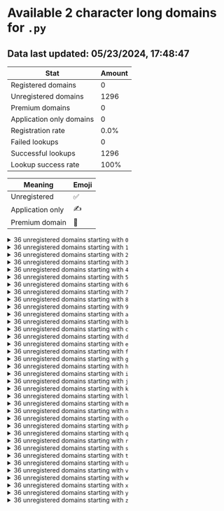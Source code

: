 # Available 2 character long domains for `.py`

## Data last updated: 05/23/2024, 17:48:47

|Stat|Amount|
|--|--|
|Registered domains|0|
|Unregistered domains|1296|
|Premium domains|0|
|Application only domains|0|
|Registration rate|0.0%|
|Failed lookups|0|
|Successful lookups|1296|
|Lookup success rate|100%|


|Meaning|Emoji|
|--|--|
|Unregistered|:white_check_mark:|
|Application only|:writing_hand:|
|Premium domain|:gem:|

<details>
<summary>36 unregistered domains starting with <bold><code>0</code></bold></summary>

|Type|Domain|
|--|--|
|:white_check_mark:|`00.py`|
|:white_check_mark:|`01.py`|
|:white_check_mark:|`02.py`|
|:white_check_mark:|`03.py`|
|:white_check_mark:|`04.py`|
|:white_check_mark:|`05.py`|
|:white_check_mark:|`06.py`|
|:white_check_mark:|`07.py`|
|:white_check_mark:|`08.py`|
|:white_check_mark:|`09.py`|
|:white_check_mark:|`0a.py`|
|:white_check_mark:|`0b.py`|
|:white_check_mark:|`0c.py`|
|:white_check_mark:|`0d.py`|
|:white_check_mark:|`0e.py`|
|:white_check_mark:|`0f.py`|
|:white_check_mark:|`0g.py`|
|:white_check_mark:|`0h.py`|
|:white_check_mark:|`0i.py`|
|:white_check_mark:|`0j.py`|
|:white_check_mark:|`0k.py`|
|:white_check_mark:|`0l.py`|
|:white_check_mark:|`0m.py`|
|:white_check_mark:|`0n.py`|
|:white_check_mark:|`0o.py`|
|:white_check_mark:|`0p.py`|
|:white_check_mark:|`0q.py`|
|:white_check_mark:|`0r.py`|
|:white_check_mark:|`0s.py`|
|:white_check_mark:|`0t.py`|
|:white_check_mark:|`0u.py`|
|:white_check_mark:|`0v.py`|
|:white_check_mark:|`0w.py`|
|:white_check_mark:|`0x.py`|
|:white_check_mark:|`0y.py`|
|:white_check_mark:|`0z.py`|
</details>
<details>
<summary>36 unregistered domains starting with <bold><code>1</code></bold></summary>

|Type|Domain|
|--|--|
|:white_check_mark:|`10.py`|
|:white_check_mark:|`11.py`|
|:white_check_mark:|`12.py`|
|:white_check_mark:|`13.py`|
|:white_check_mark:|`14.py`|
|:white_check_mark:|`15.py`|
|:white_check_mark:|`16.py`|
|:white_check_mark:|`17.py`|
|:white_check_mark:|`18.py`|
|:white_check_mark:|`19.py`|
|:white_check_mark:|`1a.py`|
|:white_check_mark:|`1b.py`|
|:white_check_mark:|`1c.py`|
|:white_check_mark:|`1d.py`|
|:white_check_mark:|`1e.py`|
|:white_check_mark:|`1f.py`|
|:white_check_mark:|`1g.py`|
|:white_check_mark:|`1h.py`|
|:white_check_mark:|`1i.py`|
|:white_check_mark:|`1j.py`|
|:white_check_mark:|`1k.py`|
|:white_check_mark:|`1l.py`|
|:white_check_mark:|`1m.py`|
|:white_check_mark:|`1n.py`|
|:white_check_mark:|`1o.py`|
|:white_check_mark:|`1p.py`|
|:white_check_mark:|`1q.py`|
|:white_check_mark:|`1r.py`|
|:white_check_mark:|`1s.py`|
|:white_check_mark:|`1t.py`|
|:white_check_mark:|`1u.py`|
|:white_check_mark:|`1v.py`|
|:white_check_mark:|`1w.py`|
|:white_check_mark:|`1x.py`|
|:white_check_mark:|`1y.py`|
|:white_check_mark:|`1z.py`|
</details>
<details>
<summary>36 unregistered domains starting with <bold><code>2</code></bold></summary>

|Type|Domain|
|--|--|
|:white_check_mark:|`20.py`|
|:white_check_mark:|`21.py`|
|:white_check_mark:|`22.py`|
|:white_check_mark:|`23.py`|
|:white_check_mark:|`24.py`|
|:white_check_mark:|`25.py`|
|:white_check_mark:|`26.py`|
|:white_check_mark:|`27.py`|
|:white_check_mark:|`28.py`|
|:white_check_mark:|`29.py`|
|:white_check_mark:|`2a.py`|
|:white_check_mark:|`2b.py`|
|:white_check_mark:|`2c.py`|
|:white_check_mark:|`2d.py`|
|:white_check_mark:|`2e.py`|
|:white_check_mark:|`2f.py`|
|:white_check_mark:|`2g.py`|
|:white_check_mark:|`2h.py`|
|:white_check_mark:|`2i.py`|
|:white_check_mark:|`2j.py`|
|:white_check_mark:|`2k.py`|
|:white_check_mark:|`2l.py`|
|:white_check_mark:|`2m.py`|
|:white_check_mark:|`2n.py`|
|:white_check_mark:|`2o.py`|
|:white_check_mark:|`2p.py`|
|:white_check_mark:|`2q.py`|
|:white_check_mark:|`2r.py`|
|:white_check_mark:|`2s.py`|
|:white_check_mark:|`2t.py`|
|:white_check_mark:|`2u.py`|
|:white_check_mark:|`2v.py`|
|:white_check_mark:|`2w.py`|
|:white_check_mark:|`2x.py`|
|:white_check_mark:|`2y.py`|
|:white_check_mark:|`2z.py`|
</details>
<details>
<summary>36 unregistered domains starting with <bold><code>3</code></bold></summary>

|Type|Domain|
|--|--|
|:white_check_mark:|`30.py`|
|:white_check_mark:|`31.py`|
|:white_check_mark:|`32.py`|
|:white_check_mark:|`33.py`|
|:white_check_mark:|`34.py`|
|:white_check_mark:|`35.py`|
|:white_check_mark:|`36.py`|
|:white_check_mark:|`37.py`|
|:white_check_mark:|`38.py`|
|:white_check_mark:|`39.py`|
|:white_check_mark:|`3a.py`|
|:white_check_mark:|`3b.py`|
|:white_check_mark:|`3c.py`|
|:white_check_mark:|`3d.py`|
|:white_check_mark:|`3e.py`|
|:white_check_mark:|`3f.py`|
|:white_check_mark:|`3g.py`|
|:white_check_mark:|`3h.py`|
|:white_check_mark:|`3i.py`|
|:white_check_mark:|`3j.py`|
|:white_check_mark:|`3k.py`|
|:white_check_mark:|`3l.py`|
|:white_check_mark:|`3m.py`|
|:white_check_mark:|`3n.py`|
|:white_check_mark:|`3o.py`|
|:white_check_mark:|`3p.py`|
|:white_check_mark:|`3q.py`|
|:white_check_mark:|`3r.py`|
|:white_check_mark:|`3s.py`|
|:white_check_mark:|`3t.py`|
|:white_check_mark:|`3u.py`|
|:white_check_mark:|`3v.py`|
|:white_check_mark:|`3w.py`|
|:white_check_mark:|`3x.py`|
|:white_check_mark:|`3y.py`|
|:white_check_mark:|`3z.py`|
</details>
<details>
<summary>36 unregistered domains starting with <bold><code>4</code></bold></summary>

|Type|Domain|
|--|--|
|:white_check_mark:|`40.py`|
|:white_check_mark:|`41.py`|
|:white_check_mark:|`42.py`|
|:white_check_mark:|`43.py`|
|:white_check_mark:|`44.py`|
|:white_check_mark:|`45.py`|
|:white_check_mark:|`46.py`|
|:white_check_mark:|`47.py`|
|:white_check_mark:|`48.py`|
|:white_check_mark:|`49.py`|
|:white_check_mark:|`4a.py`|
|:white_check_mark:|`4b.py`|
|:white_check_mark:|`4c.py`|
|:white_check_mark:|`4d.py`|
|:white_check_mark:|`4e.py`|
|:white_check_mark:|`4f.py`|
|:white_check_mark:|`4g.py`|
|:white_check_mark:|`4h.py`|
|:white_check_mark:|`4i.py`|
|:white_check_mark:|`4j.py`|
|:white_check_mark:|`4k.py`|
|:white_check_mark:|`4l.py`|
|:white_check_mark:|`4m.py`|
|:white_check_mark:|`4n.py`|
|:white_check_mark:|`4o.py`|
|:white_check_mark:|`4p.py`|
|:white_check_mark:|`4q.py`|
|:white_check_mark:|`4r.py`|
|:white_check_mark:|`4s.py`|
|:white_check_mark:|`4t.py`|
|:white_check_mark:|`4u.py`|
|:white_check_mark:|`4v.py`|
|:white_check_mark:|`4w.py`|
|:white_check_mark:|`4x.py`|
|:white_check_mark:|`4y.py`|
|:white_check_mark:|`4z.py`|
</details>
<details>
<summary>36 unregistered domains starting with <bold><code>5</code></bold></summary>

|Type|Domain|
|--|--|
|:white_check_mark:|`50.py`|
|:white_check_mark:|`51.py`|
|:white_check_mark:|`52.py`|
|:white_check_mark:|`53.py`|
|:white_check_mark:|`54.py`|
|:white_check_mark:|`55.py`|
|:white_check_mark:|`56.py`|
|:white_check_mark:|`57.py`|
|:white_check_mark:|`58.py`|
|:white_check_mark:|`59.py`|
|:white_check_mark:|`5a.py`|
|:white_check_mark:|`5b.py`|
|:white_check_mark:|`5c.py`|
|:white_check_mark:|`5d.py`|
|:white_check_mark:|`5e.py`|
|:white_check_mark:|`5f.py`|
|:white_check_mark:|`5g.py`|
|:white_check_mark:|`5h.py`|
|:white_check_mark:|`5i.py`|
|:white_check_mark:|`5j.py`|
|:white_check_mark:|`5k.py`|
|:white_check_mark:|`5l.py`|
|:white_check_mark:|`5m.py`|
|:white_check_mark:|`5n.py`|
|:white_check_mark:|`5o.py`|
|:white_check_mark:|`5p.py`|
|:white_check_mark:|`5q.py`|
|:white_check_mark:|`5r.py`|
|:white_check_mark:|`5s.py`|
|:white_check_mark:|`5t.py`|
|:white_check_mark:|`5u.py`|
|:white_check_mark:|`5v.py`|
|:white_check_mark:|`5w.py`|
|:white_check_mark:|`5x.py`|
|:white_check_mark:|`5y.py`|
|:white_check_mark:|`5z.py`|
</details>
<details>
<summary>36 unregistered domains starting with <bold><code>6</code></bold></summary>

|Type|Domain|
|--|--|
|:white_check_mark:|`60.py`|
|:white_check_mark:|`61.py`|
|:white_check_mark:|`62.py`|
|:white_check_mark:|`63.py`|
|:white_check_mark:|`64.py`|
|:white_check_mark:|`65.py`|
|:white_check_mark:|`66.py`|
|:white_check_mark:|`67.py`|
|:white_check_mark:|`68.py`|
|:white_check_mark:|`69.py`|
|:white_check_mark:|`6a.py`|
|:white_check_mark:|`6b.py`|
|:white_check_mark:|`6c.py`|
|:white_check_mark:|`6d.py`|
|:white_check_mark:|`6e.py`|
|:white_check_mark:|`6f.py`|
|:white_check_mark:|`6g.py`|
|:white_check_mark:|`6h.py`|
|:white_check_mark:|`6i.py`|
|:white_check_mark:|`6j.py`|
|:white_check_mark:|`6k.py`|
|:white_check_mark:|`6l.py`|
|:white_check_mark:|`6m.py`|
|:white_check_mark:|`6n.py`|
|:white_check_mark:|`6o.py`|
|:white_check_mark:|`6p.py`|
|:white_check_mark:|`6q.py`|
|:white_check_mark:|`6r.py`|
|:white_check_mark:|`6s.py`|
|:white_check_mark:|`6t.py`|
|:white_check_mark:|`6u.py`|
|:white_check_mark:|`6v.py`|
|:white_check_mark:|`6w.py`|
|:white_check_mark:|`6x.py`|
|:white_check_mark:|`6y.py`|
|:white_check_mark:|`6z.py`|
</details>
<details>
<summary>36 unregistered domains starting with <bold><code>7</code></bold></summary>

|Type|Domain|
|--|--|
|:white_check_mark:|`70.py`|
|:white_check_mark:|`71.py`|
|:white_check_mark:|`72.py`|
|:white_check_mark:|`73.py`|
|:white_check_mark:|`74.py`|
|:white_check_mark:|`75.py`|
|:white_check_mark:|`76.py`|
|:white_check_mark:|`77.py`|
|:white_check_mark:|`78.py`|
|:white_check_mark:|`79.py`|
|:white_check_mark:|`7a.py`|
|:white_check_mark:|`7b.py`|
|:white_check_mark:|`7c.py`|
|:white_check_mark:|`7d.py`|
|:white_check_mark:|`7e.py`|
|:white_check_mark:|`7f.py`|
|:white_check_mark:|`7g.py`|
|:white_check_mark:|`7h.py`|
|:white_check_mark:|`7i.py`|
|:white_check_mark:|`7j.py`|
|:white_check_mark:|`7k.py`|
|:white_check_mark:|`7l.py`|
|:white_check_mark:|`7m.py`|
|:white_check_mark:|`7n.py`|
|:white_check_mark:|`7o.py`|
|:white_check_mark:|`7p.py`|
|:white_check_mark:|`7q.py`|
|:white_check_mark:|`7r.py`|
|:white_check_mark:|`7s.py`|
|:white_check_mark:|`7t.py`|
|:white_check_mark:|`7u.py`|
|:white_check_mark:|`7v.py`|
|:white_check_mark:|`7w.py`|
|:white_check_mark:|`7x.py`|
|:white_check_mark:|`7y.py`|
|:white_check_mark:|`7z.py`|
</details>
<details>
<summary>36 unregistered domains starting with <bold><code>8</code></bold></summary>

|Type|Domain|
|--|--|
|:white_check_mark:|`80.py`|
|:white_check_mark:|`81.py`|
|:white_check_mark:|`82.py`|
|:white_check_mark:|`83.py`|
|:white_check_mark:|`84.py`|
|:white_check_mark:|`85.py`|
|:white_check_mark:|`86.py`|
|:white_check_mark:|`87.py`|
|:white_check_mark:|`88.py`|
|:white_check_mark:|`89.py`|
|:white_check_mark:|`8a.py`|
|:white_check_mark:|`8b.py`|
|:white_check_mark:|`8c.py`|
|:white_check_mark:|`8d.py`|
|:white_check_mark:|`8e.py`|
|:white_check_mark:|`8f.py`|
|:white_check_mark:|`8g.py`|
|:white_check_mark:|`8h.py`|
|:white_check_mark:|`8i.py`|
|:white_check_mark:|`8j.py`|
|:white_check_mark:|`8k.py`|
|:white_check_mark:|`8l.py`|
|:white_check_mark:|`8m.py`|
|:white_check_mark:|`8n.py`|
|:white_check_mark:|`8o.py`|
|:white_check_mark:|`8p.py`|
|:white_check_mark:|`8q.py`|
|:white_check_mark:|`8r.py`|
|:white_check_mark:|`8s.py`|
|:white_check_mark:|`8t.py`|
|:white_check_mark:|`8u.py`|
|:white_check_mark:|`8v.py`|
|:white_check_mark:|`8w.py`|
|:white_check_mark:|`8x.py`|
|:white_check_mark:|`8y.py`|
|:white_check_mark:|`8z.py`|
</details>
<details>
<summary>36 unregistered domains starting with <bold><code>9</code></bold></summary>

|Type|Domain|
|--|--|
|:white_check_mark:|`90.py`|
|:white_check_mark:|`91.py`|
|:white_check_mark:|`92.py`|
|:white_check_mark:|`93.py`|
|:white_check_mark:|`94.py`|
|:white_check_mark:|`95.py`|
|:white_check_mark:|`96.py`|
|:white_check_mark:|`97.py`|
|:white_check_mark:|`98.py`|
|:white_check_mark:|`99.py`|
|:white_check_mark:|`9a.py`|
|:white_check_mark:|`9b.py`|
|:white_check_mark:|`9c.py`|
|:white_check_mark:|`9d.py`|
|:white_check_mark:|`9e.py`|
|:white_check_mark:|`9f.py`|
|:white_check_mark:|`9g.py`|
|:white_check_mark:|`9h.py`|
|:white_check_mark:|`9i.py`|
|:white_check_mark:|`9j.py`|
|:white_check_mark:|`9k.py`|
|:white_check_mark:|`9l.py`|
|:white_check_mark:|`9m.py`|
|:white_check_mark:|`9n.py`|
|:white_check_mark:|`9o.py`|
|:white_check_mark:|`9p.py`|
|:white_check_mark:|`9q.py`|
|:white_check_mark:|`9r.py`|
|:white_check_mark:|`9s.py`|
|:white_check_mark:|`9t.py`|
|:white_check_mark:|`9u.py`|
|:white_check_mark:|`9v.py`|
|:white_check_mark:|`9w.py`|
|:white_check_mark:|`9x.py`|
|:white_check_mark:|`9y.py`|
|:white_check_mark:|`9z.py`|
</details>
<details>
<summary>36 unregistered domains starting with <bold><code>a</code></bold></summary>

|Type|Domain|
|--|--|
|:white_check_mark:|`a0.py`|
|:white_check_mark:|`a1.py`|
|:white_check_mark:|`a2.py`|
|:white_check_mark:|`a3.py`|
|:white_check_mark:|`a4.py`|
|:white_check_mark:|`a5.py`|
|:white_check_mark:|`a6.py`|
|:white_check_mark:|`a7.py`|
|:white_check_mark:|`a8.py`|
|:white_check_mark:|`a9.py`|
|:white_check_mark:|`aa.py`|
|:white_check_mark:|`ab.py`|
|:white_check_mark:|`ac.py`|
|:white_check_mark:|`ad.py`|
|:white_check_mark:|`ae.py`|
|:white_check_mark:|`af.py`|
|:white_check_mark:|`ag.py`|
|:white_check_mark:|`ah.py`|
|:white_check_mark:|`ai.py`|
|:white_check_mark:|`aj.py`|
|:white_check_mark:|`ak.py`|
|:white_check_mark:|`al.py`|
|:white_check_mark:|`am.py`|
|:white_check_mark:|`an.py`|
|:white_check_mark:|`ao.py`|
|:white_check_mark:|`ap.py`|
|:white_check_mark:|`aq.py`|
|:white_check_mark:|`ar.py`|
|:white_check_mark:|`as.py`|
|:white_check_mark:|`at.py`|
|:white_check_mark:|`au.py`|
|:white_check_mark:|`av.py`|
|:white_check_mark:|`aw.py`|
|:white_check_mark:|`ax.py`|
|:white_check_mark:|`ay.py`|
|:white_check_mark:|`az.py`|
</details>
<details>
<summary>36 unregistered domains starting with <bold><code>b</code></bold></summary>

|Type|Domain|
|--|--|
|:white_check_mark:|`b0.py`|
|:white_check_mark:|`b1.py`|
|:white_check_mark:|`b2.py`|
|:white_check_mark:|`b3.py`|
|:white_check_mark:|`b4.py`|
|:white_check_mark:|`b5.py`|
|:white_check_mark:|`b6.py`|
|:white_check_mark:|`b7.py`|
|:white_check_mark:|`b8.py`|
|:white_check_mark:|`b9.py`|
|:white_check_mark:|`ba.py`|
|:white_check_mark:|`bb.py`|
|:white_check_mark:|`bc.py`|
|:white_check_mark:|`bd.py`|
|:white_check_mark:|`be.py`|
|:white_check_mark:|`bf.py`|
|:white_check_mark:|`bg.py`|
|:white_check_mark:|`bh.py`|
|:white_check_mark:|`bi.py`|
|:white_check_mark:|`bj.py`|
|:white_check_mark:|`bk.py`|
|:white_check_mark:|`bl.py`|
|:white_check_mark:|`bm.py`|
|:white_check_mark:|`bn.py`|
|:white_check_mark:|`bo.py`|
|:white_check_mark:|`bp.py`|
|:white_check_mark:|`bq.py`|
|:white_check_mark:|`br.py`|
|:white_check_mark:|`bs.py`|
|:white_check_mark:|`bt.py`|
|:white_check_mark:|`bu.py`|
|:white_check_mark:|`bv.py`|
|:white_check_mark:|`bw.py`|
|:white_check_mark:|`bx.py`|
|:white_check_mark:|`by.py`|
|:white_check_mark:|`bz.py`|
</details>
<details>
<summary>36 unregistered domains starting with <bold><code>c</code></bold></summary>

|Type|Domain|
|--|--|
|:white_check_mark:|`c0.py`|
|:white_check_mark:|`c1.py`|
|:white_check_mark:|`c2.py`|
|:white_check_mark:|`c3.py`|
|:white_check_mark:|`c4.py`|
|:white_check_mark:|`c5.py`|
|:white_check_mark:|`c6.py`|
|:white_check_mark:|`c7.py`|
|:white_check_mark:|`c8.py`|
|:white_check_mark:|`c9.py`|
|:white_check_mark:|`ca.py`|
|:white_check_mark:|`cb.py`|
|:white_check_mark:|`cc.py`|
|:white_check_mark:|`cd.py`|
|:white_check_mark:|`ce.py`|
|:white_check_mark:|`cf.py`|
|:white_check_mark:|`cg.py`|
|:white_check_mark:|`ch.py`|
|:white_check_mark:|`ci.py`|
|:white_check_mark:|`cj.py`|
|:white_check_mark:|`ck.py`|
|:white_check_mark:|`cl.py`|
|:white_check_mark:|`cm.py`|
|:white_check_mark:|`cn.py`|
|:white_check_mark:|`co.py`|
|:white_check_mark:|`cp.py`|
|:white_check_mark:|`cq.py`|
|:white_check_mark:|`cr.py`|
|:white_check_mark:|`cs.py`|
|:white_check_mark:|`ct.py`|
|:white_check_mark:|`cu.py`|
|:white_check_mark:|`cv.py`|
|:white_check_mark:|`cw.py`|
|:white_check_mark:|`cx.py`|
|:white_check_mark:|`cy.py`|
|:white_check_mark:|`cz.py`|
</details>
<details>
<summary>36 unregistered domains starting with <bold><code>d</code></bold></summary>

|Type|Domain|
|--|--|
|:white_check_mark:|`d0.py`|
|:white_check_mark:|`d1.py`|
|:white_check_mark:|`d2.py`|
|:white_check_mark:|`d3.py`|
|:white_check_mark:|`d4.py`|
|:white_check_mark:|`d5.py`|
|:white_check_mark:|`d6.py`|
|:white_check_mark:|`d7.py`|
|:white_check_mark:|`d8.py`|
|:white_check_mark:|`d9.py`|
|:white_check_mark:|`da.py`|
|:white_check_mark:|`db.py`|
|:white_check_mark:|`dc.py`|
|:white_check_mark:|`dd.py`|
|:white_check_mark:|`de.py`|
|:white_check_mark:|`df.py`|
|:white_check_mark:|`dg.py`|
|:white_check_mark:|`dh.py`|
|:white_check_mark:|`di.py`|
|:white_check_mark:|`dj.py`|
|:white_check_mark:|`dk.py`|
|:white_check_mark:|`dl.py`|
|:white_check_mark:|`dm.py`|
|:white_check_mark:|`dn.py`|
|:white_check_mark:|`do.py`|
|:white_check_mark:|`dp.py`|
|:white_check_mark:|`dq.py`|
|:white_check_mark:|`dr.py`|
|:white_check_mark:|`ds.py`|
|:white_check_mark:|`dt.py`|
|:white_check_mark:|`du.py`|
|:white_check_mark:|`dv.py`|
|:white_check_mark:|`dw.py`|
|:white_check_mark:|`dx.py`|
|:white_check_mark:|`dy.py`|
|:white_check_mark:|`dz.py`|
</details>
<details>
<summary>36 unregistered domains starting with <bold><code>e</code></bold></summary>

|Type|Domain|
|--|--|
|:white_check_mark:|`e0.py`|
|:white_check_mark:|`e1.py`|
|:white_check_mark:|`e2.py`|
|:white_check_mark:|`e3.py`|
|:white_check_mark:|`e4.py`|
|:white_check_mark:|`e5.py`|
|:white_check_mark:|`e6.py`|
|:white_check_mark:|`e7.py`|
|:white_check_mark:|`e8.py`|
|:white_check_mark:|`e9.py`|
|:white_check_mark:|`ea.py`|
|:white_check_mark:|`eb.py`|
|:white_check_mark:|`ec.py`|
|:white_check_mark:|`ed.py`|
|:white_check_mark:|`ee.py`|
|:white_check_mark:|`ef.py`|
|:white_check_mark:|`eg.py`|
|:white_check_mark:|`eh.py`|
|:white_check_mark:|`ei.py`|
|:white_check_mark:|`ej.py`|
|:white_check_mark:|`ek.py`|
|:white_check_mark:|`el.py`|
|:white_check_mark:|`em.py`|
|:white_check_mark:|`en.py`|
|:white_check_mark:|`eo.py`|
|:white_check_mark:|`ep.py`|
|:white_check_mark:|`eq.py`|
|:white_check_mark:|`er.py`|
|:white_check_mark:|`es.py`|
|:white_check_mark:|`et.py`|
|:white_check_mark:|`eu.py`|
|:white_check_mark:|`ev.py`|
|:white_check_mark:|`ew.py`|
|:white_check_mark:|`ex.py`|
|:white_check_mark:|`ey.py`|
|:white_check_mark:|`ez.py`|
</details>
<details>
<summary>36 unregistered domains starting with <bold><code>f</code></bold></summary>

|Type|Domain|
|--|--|
|:white_check_mark:|`f0.py`|
|:white_check_mark:|`f1.py`|
|:white_check_mark:|`f2.py`|
|:white_check_mark:|`f3.py`|
|:white_check_mark:|`f4.py`|
|:white_check_mark:|`f5.py`|
|:white_check_mark:|`f6.py`|
|:white_check_mark:|`f7.py`|
|:white_check_mark:|`f8.py`|
|:white_check_mark:|`f9.py`|
|:white_check_mark:|`fa.py`|
|:white_check_mark:|`fb.py`|
|:white_check_mark:|`fc.py`|
|:white_check_mark:|`fd.py`|
|:white_check_mark:|`fe.py`|
|:white_check_mark:|`ff.py`|
|:white_check_mark:|`fg.py`|
|:white_check_mark:|`fh.py`|
|:white_check_mark:|`fi.py`|
|:white_check_mark:|`fj.py`|
|:white_check_mark:|`fk.py`|
|:white_check_mark:|`fl.py`|
|:white_check_mark:|`fm.py`|
|:white_check_mark:|`fn.py`|
|:white_check_mark:|`fo.py`|
|:white_check_mark:|`fp.py`|
|:white_check_mark:|`fq.py`|
|:white_check_mark:|`fr.py`|
|:white_check_mark:|`fs.py`|
|:white_check_mark:|`ft.py`|
|:white_check_mark:|`fu.py`|
|:white_check_mark:|`fv.py`|
|:white_check_mark:|`fw.py`|
|:white_check_mark:|`fx.py`|
|:white_check_mark:|`fy.py`|
|:white_check_mark:|`fz.py`|
</details>
<details>
<summary>36 unregistered domains starting with <bold><code>g</code></bold></summary>

|Type|Domain|
|--|--|
|:white_check_mark:|`g0.py`|
|:white_check_mark:|`g1.py`|
|:white_check_mark:|`g2.py`|
|:white_check_mark:|`g3.py`|
|:white_check_mark:|`g4.py`|
|:white_check_mark:|`g5.py`|
|:white_check_mark:|`g6.py`|
|:white_check_mark:|`g7.py`|
|:white_check_mark:|`g8.py`|
|:white_check_mark:|`g9.py`|
|:white_check_mark:|`ga.py`|
|:white_check_mark:|`gb.py`|
|:white_check_mark:|`gc.py`|
|:white_check_mark:|`gd.py`|
|:white_check_mark:|`ge.py`|
|:white_check_mark:|`gf.py`|
|:white_check_mark:|`gg.py`|
|:white_check_mark:|`gh.py`|
|:white_check_mark:|`gi.py`|
|:white_check_mark:|`gj.py`|
|:white_check_mark:|`gk.py`|
|:white_check_mark:|`gl.py`|
|:white_check_mark:|`gm.py`|
|:white_check_mark:|`gn.py`|
|:white_check_mark:|`go.py`|
|:white_check_mark:|`gp.py`|
|:white_check_mark:|`gq.py`|
|:white_check_mark:|`gr.py`|
|:white_check_mark:|`gs.py`|
|:white_check_mark:|`gt.py`|
|:white_check_mark:|`gu.py`|
|:white_check_mark:|`gv.py`|
|:white_check_mark:|`gw.py`|
|:white_check_mark:|`gx.py`|
|:white_check_mark:|`gy.py`|
|:white_check_mark:|`gz.py`|
</details>
<details>
<summary>36 unregistered domains starting with <bold><code>h</code></bold></summary>

|Type|Domain|
|--|--|
|:white_check_mark:|`h0.py`|
|:white_check_mark:|`h1.py`|
|:white_check_mark:|`h2.py`|
|:white_check_mark:|`h3.py`|
|:white_check_mark:|`h4.py`|
|:white_check_mark:|`h5.py`|
|:white_check_mark:|`h6.py`|
|:white_check_mark:|`h7.py`|
|:white_check_mark:|`h8.py`|
|:white_check_mark:|`h9.py`|
|:white_check_mark:|`ha.py`|
|:white_check_mark:|`hb.py`|
|:white_check_mark:|`hc.py`|
|:white_check_mark:|`hd.py`|
|:white_check_mark:|`he.py`|
|:white_check_mark:|`hf.py`|
|:white_check_mark:|`hg.py`|
|:white_check_mark:|`hh.py`|
|:white_check_mark:|`hi.py`|
|:white_check_mark:|`hj.py`|
|:white_check_mark:|`hk.py`|
|:white_check_mark:|`hl.py`|
|:white_check_mark:|`hm.py`|
|:white_check_mark:|`hn.py`|
|:white_check_mark:|`ho.py`|
|:white_check_mark:|`hp.py`|
|:white_check_mark:|`hq.py`|
|:white_check_mark:|`hr.py`|
|:white_check_mark:|`hs.py`|
|:white_check_mark:|`ht.py`|
|:white_check_mark:|`hu.py`|
|:white_check_mark:|`hv.py`|
|:white_check_mark:|`hw.py`|
|:white_check_mark:|`hx.py`|
|:white_check_mark:|`hy.py`|
|:white_check_mark:|`hz.py`|
</details>
<details>
<summary>36 unregistered domains starting with <bold><code>i</code></bold></summary>

|Type|Domain|
|--|--|
|:white_check_mark:|`i0.py`|
|:white_check_mark:|`i1.py`|
|:white_check_mark:|`i2.py`|
|:white_check_mark:|`i3.py`|
|:white_check_mark:|`i4.py`|
|:white_check_mark:|`i5.py`|
|:white_check_mark:|`i6.py`|
|:white_check_mark:|`i7.py`|
|:white_check_mark:|`i8.py`|
|:white_check_mark:|`i9.py`|
|:white_check_mark:|`ia.py`|
|:white_check_mark:|`ib.py`|
|:white_check_mark:|`ic.py`|
|:white_check_mark:|`id.py`|
|:white_check_mark:|`ie.py`|
|:white_check_mark:|`if.py`|
|:white_check_mark:|`ig.py`|
|:white_check_mark:|`ih.py`|
|:white_check_mark:|`ii.py`|
|:white_check_mark:|`ij.py`|
|:white_check_mark:|`ik.py`|
|:white_check_mark:|`il.py`|
|:white_check_mark:|`im.py`|
|:white_check_mark:|`in.py`|
|:white_check_mark:|`io.py`|
|:white_check_mark:|`ip.py`|
|:white_check_mark:|`iq.py`|
|:white_check_mark:|`ir.py`|
|:white_check_mark:|`is.py`|
|:white_check_mark:|`it.py`|
|:white_check_mark:|`iu.py`|
|:white_check_mark:|`iv.py`|
|:white_check_mark:|`iw.py`|
|:white_check_mark:|`ix.py`|
|:white_check_mark:|`iy.py`|
|:white_check_mark:|`iz.py`|
</details>
<details>
<summary>36 unregistered domains starting with <bold><code>j</code></bold></summary>

|Type|Domain|
|--|--|
|:white_check_mark:|`j0.py`|
|:white_check_mark:|`j1.py`|
|:white_check_mark:|`j2.py`|
|:white_check_mark:|`j3.py`|
|:white_check_mark:|`j4.py`|
|:white_check_mark:|`j5.py`|
|:white_check_mark:|`j6.py`|
|:white_check_mark:|`j7.py`|
|:white_check_mark:|`j8.py`|
|:white_check_mark:|`j9.py`|
|:white_check_mark:|`ja.py`|
|:white_check_mark:|`jb.py`|
|:white_check_mark:|`jc.py`|
|:white_check_mark:|`jd.py`|
|:white_check_mark:|`je.py`|
|:white_check_mark:|`jf.py`|
|:white_check_mark:|`jg.py`|
|:white_check_mark:|`jh.py`|
|:white_check_mark:|`ji.py`|
|:white_check_mark:|`jj.py`|
|:white_check_mark:|`jk.py`|
|:white_check_mark:|`jl.py`|
|:white_check_mark:|`jm.py`|
|:white_check_mark:|`jn.py`|
|:white_check_mark:|`jo.py`|
|:white_check_mark:|`jp.py`|
|:white_check_mark:|`jq.py`|
|:white_check_mark:|`jr.py`|
|:white_check_mark:|`js.py`|
|:white_check_mark:|`jt.py`|
|:white_check_mark:|`ju.py`|
|:white_check_mark:|`jv.py`|
|:white_check_mark:|`jw.py`|
|:white_check_mark:|`jx.py`|
|:white_check_mark:|`jy.py`|
|:white_check_mark:|`jz.py`|
</details>
<details>
<summary>36 unregistered domains starting with <bold><code>k</code></bold></summary>

|Type|Domain|
|--|--|
|:white_check_mark:|`k0.py`|
|:white_check_mark:|`k1.py`|
|:white_check_mark:|`k2.py`|
|:white_check_mark:|`k3.py`|
|:white_check_mark:|`k4.py`|
|:white_check_mark:|`k5.py`|
|:white_check_mark:|`k6.py`|
|:white_check_mark:|`k7.py`|
|:white_check_mark:|`k8.py`|
|:white_check_mark:|`k9.py`|
|:white_check_mark:|`ka.py`|
|:white_check_mark:|`kb.py`|
|:white_check_mark:|`kc.py`|
|:white_check_mark:|`kd.py`|
|:white_check_mark:|`ke.py`|
|:white_check_mark:|`kf.py`|
|:white_check_mark:|`kg.py`|
|:white_check_mark:|`kh.py`|
|:white_check_mark:|`ki.py`|
|:white_check_mark:|`kj.py`|
|:white_check_mark:|`kk.py`|
|:white_check_mark:|`kl.py`|
|:white_check_mark:|`km.py`|
|:white_check_mark:|`kn.py`|
|:white_check_mark:|`ko.py`|
|:white_check_mark:|`kp.py`|
|:white_check_mark:|`kq.py`|
|:white_check_mark:|`kr.py`|
|:white_check_mark:|`ks.py`|
|:white_check_mark:|`kt.py`|
|:white_check_mark:|`ku.py`|
|:white_check_mark:|`kv.py`|
|:white_check_mark:|`kw.py`|
|:white_check_mark:|`kx.py`|
|:white_check_mark:|`ky.py`|
|:white_check_mark:|`kz.py`|
</details>
<details>
<summary>36 unregistered domains starting with <bold><code>l</code></bold></summary>

|Type|Domain|
|--|--|
|:white_check_mark:|`l0.py`|
|:white_check_mark:|`l1.py`|
|:white_check_mark:|`l2.py`|
|:white_check_mark:|`l3.py`|
|:white_check_mark:|`l4.py`|
|:white_check_mark:|`l5.py`|
|:white_check_mark:|`l6.py`|
|:white_check_mark:|`l7.py`|
|:white_check_mark:|`l8.py`|
|:white_check_mark:|`l9.py`|
|:white_check_mark:|`la.py`|
|:white_check_mark:|`lb.py`|
|:white_check_mark:|`lc.py`|
|:white_check_mark:|`ld.py`|
|:white_check_mark:|`le.py`|
|:white_check_mark:|`lf.py`|
|:white_check_mark:|`lg.py`|
|:white_check_mark:|`lh.py`|
|:white_check_mark:|`li.py`|
|:white_check_mark:|`lj.py`|
|:white_check_mark:|`lk.py`|
|:white_check_mark:|`ll.py`|
|:white_check_mark:|`lm.py`|
|:white_check_mark:|`ln.py`|
|:white_check_mark:|`lo.py`|
|:white_check_mark:|`lp.py`|
|:white_check_mark:|`lq.py`|
|:white_check_mark:|`lr.py`|
|:white_check_mark:|`ls.py`|
|:white_check_mark:|`lt.py`|
|:white_check_mark:|`lu.py`|
|:white_check_mark:|`lv.py`|
|:white_check_mark:|`lw.py`|
|:white_check_mark:|`lx.py`|
|:white_check_mark:|`ly.py`|
|:white_check_mark:|`lz.py`|
</details>
<details>
<summary>36 unregistered domains starting with <bold><code>m</code></bold></summary>

|Type|Domain|
|--|--|
|:white_check_mark:|`m0.py`|
|:white_check_mark:|`m1.py`|
|:white_check_mark:|`m2.py`|
|:white_check_mark:|`m3.py`|
|:white_check_mark:|`m4.py`|
|:white_check_mark:|`m5.py`|
|:white_check_mark:|`m6.py`|
|:white_check_mark:|`m7.py`|
|:white_check_mark:|`m8.py`|
|:white_check_mark:|`m9.py`|
|:white_check_mark:|`ma.py`|
|:white_check_mark:|`mb.py`|
|:white_check_mark:|`mc.py`|
|:white_check_mark:|`md.py`|
|:white_check_mark:|`me.py`|
|:white_check_mark:|`mf.py`|
|:white_check_mark:|`mg.py`|
|:white_check_mark:|`mh.py`|
|:white_check_mark:|`mi.py`|
|:white_check_mark:|`mj.py`|
|:white_check_mark:|`mk.py`|
|:white_check_mark:|`ml.py`|
|:white_check_mark:|`mm.py`|
|:white_check_mark:|`mn.py`|
|:white_check_mark:|`mo.py`|
|:white_check_mark:|`mp.py`|
|:white_check_mark:|`mq.py`|
|:white_check_mark:|`mr.py`|
|:white_check_mark:|`ms.py`|
|:white_check_mark:|`mt.py`|
|:white_check_mark:|`mu.py`|
|:white_check_mark:|`mv.py`|
|:white_check_mark:|`mw.py`|
|:white_check_mark:|`mx.py`|
|:white_check_mark:|`my.py`|
|:white_check_mark:|`mz.py`|
</details>
<details>
<summary>36 unregistered domains starting with <bold><code>n</code></bold></summary>

|Type|Domain|
|--|--|
|:white_check_mark:|`n0.py`|
|:white_check_mark:|`n1.py`|
|:white_check_mark:|`n2.py`|
|:white_check_mark:|`n3.py`|
|:white_check_mark:|`n4.py`|
|:white_check_mark:|`n5.py`|
|:white_check_mark:|`n6.py`|
|:white_check_mark:|`n7.py`|
|:white_check_mark:|`n8.py`|
|:white_check_mark:|`n9.py`|
|:white_check_mark:|`na.py`|
|:white_check_mark:|`nb.py`|
|:white_check_mark:|`nc.py`|
|:white_check_mark:|`nd.py`|
|:white_check_mark:|`ne.py`|
|:white_check_mark:|`nf.py`|
|:white_check_mark:|`ng.py`|
|:white_check_mark:|`nh.py`|
|:white_check_mark:|`ni.py`|
|:white_check_mark:|`nj.py`|
|:white_check_mark:|`nk.py`|
|:white_check_mark:|`nl.py`|
|:white_check_mark:|`nm.py`|
|:white_check_mark:|`nn.py`|
|:white_check_mark:|`no.py`|
|:white_check_mark:|`np.py`|
|:white_check_mark:|`nq.py`|
|:white_check_mark:|`nr.py`|
|:white_check_mark:|`ns.py`|
|:white_check_mark:|`nt.py`|
|:white_check_mark:|`nu.py`|
|:white_check_mark:|`nv.py`|
|:white_check_mark:|`nw.py`|
|:white_check_mark:|`nx.py`|
|:white_check_mark:|`ny.py`|
|:white_check_mark:|`nz.py`|
</details>
<details>
<summary>36 unregistered domains starting with <bold><code>o</code></bold></summary>

|Type|Domain|
|--|--|
|:white_check_mark:|`o0.py`|
|:white_check_mark:|`o1.py`|
|:white_check_mark:|`o2.py`|
|:white_check_mark:|`o3.py`|
|:white_check_mark:|`o4.py`|
|:white_check_mark:|`o5.py`|
|:white_check_mark:|`o6.py`|
|:white_check_mark:|`o7.py`|
|:white_check_mark:|`o8.py`|
|:white_check_mark:|`o9.py`|
|:white_check_mark:|`oa.py`|
|:white_check_mark:|`ob.py`|
|:white_check_mark:|`oc.py`|
|:white_check_mark:|`od.py`|
|:white_check_mark:|`oe.py`|
|:white_check_mark:|`of.py`|
|:white_check_mark:|`og.py`|
|:white_check_mark:|`oh.py`|
|:white_check_mark:|`oi.py`|
|:white_check_mark:|`oj.py`|
|:white_check_mark:|`ok.py`|
|:white_check_mark:|`ol.py`|
|:white_check_mark:|`om.py`|
|:white_check_mark:|`on.py`|
|:white_check_mark:|`oo.py`|
|:white_check_mark:|`op.py`|
|:white_check_mark:|`oq.py`|
|:white_check_mark:|`or.py`|
|:white_check_mark:|`os.py`|
|:white_check_mark:|`ot.py`|
|:white_check_mark:|`ou.py`|
|:white_check_mark:|`ov.py`|
|:white_check_mark:|`ow.py`|
|:white_check_mark:|`ox.py`|
|:white_check_mark:|`oy.py`|
|:white_check_mark:|`oz.py`|
</details>
<details>
<summary>36 unregistered domains starting with <bold><code>p</code></bold></summary>

|Type|Domain|
|--|--|
|:white_check_mark:|`p0.py`|
|:white_check_mark:|`p1.py`|
|:white_check_mark:|`p2.py`|
|:white_check_mark:|`p3.py`|
|:white_check_mark:|`p4.py`|
|:white_check_mark:|`p5.py`|
|:white_check_mark:|`p6.py`|
|:white_check_mark:|`p7.py`|
|:white_check_mark:|`p8.py`|
|:white_check_mark:|`p9.py`|
|:white_check_mark:|`pa.py`|
|:white_check_mark:|`pb.py`|
|:white_check_mark:|`pc.py`|
|:white_check_mark:|`pd.py`|
|:white_check_mark:|`pe.py`|
|:white_check_mark:|`pf.py`|
|:white_check_mark:|`pg.py`|
|:white_check_mark:|`ph.py`|
|:white_check_mark:|`pi.py`|
|:white_check_mark:|`pj.py`|
|:white_check_mark:|`pk.py`|
|:white_check_mark:|`pl.py`|
|:white_check_mark:|`pm.py`|
|:white_check_mark:|`pn.py`|
|:white_check_mark:|`po.py`|
|:white_check_mark:|`pp.py`|
|:white_check_mark:|`pq.py`|
|:white_check_mark:|`pr.py`|
|:white_check_mark:|`ps.py`|
|:white_check_mark:|`pt.py`|
|:white_check_mark:|`pu.py`|
|:white_check_mark:|`pv.py`|
|:white_check_mark:|`pw.py`|
|:white_check_mark:|`px.py`|
|:white_check_mark:|`py.py`|
|:white_check_mark:|`pz.py`|
</details>
<details>
<summary>36 unregistered domains starting with <bold><code>q</code></bold></summary>

|Type|Domain|
|--|--|
|:white_check_mark:|`q0.py`|
|:white_check_mark:|`q1.py`|
|:white_check_mark:|`q2.py`|
|:white_check_mark:|`q3.py`|
|:white_check_mark:|`q4.py`|
|:white_check_mark:|`q5.py`|
|:white_check_mark:|`q6.py`|
|:white_check_mark:|`q7.py`|
|:white_check_mark:|`q8.py`|
|:white_check_mark:|`q9.py`|
|:white_check_mark:|`qa.py`|
|:white_check_mark:|`qb.py`|
|:white_check_mark:|`qc.py`|
|:white_check_mark:|`qd.py`|
|:white_check_mark:|`qe.py`|
|:white_check_mark:|`qf.py`|
|:white_check_mark:|`qg.py`|
|:white_check_mark:|`qh.py`|
|:white_check_mark:|`qi.py`|
|:white_check_mark:|`qj.py`|
|:white_check_mark:|`qk.py`|
|:white_check_mark:|`ql.py`|
|:white_check_mark:|`qm.py`|
|:white_check_mark:|`qn.py`|
|:white_check_mark:|`qo.py`|
|:white_check_mark:|`qp.py`|
|:white_check_mark:|`qq.py`|
|:white_check_mark:|`qr.py`|
|:white_check_mark:|`qs.py`|
|:white_check_mark:|`qt.py`|
|:white_check_mark:|`qu.py`|
|:white_check_mark:|`qv.py`|
|:white_check_mark:|`qw.py`|
|:white_check_mark:|`qx.py`|
|:white_check_mark:|`qy.py`|
|:white_check_mark:|`qz.py`|
</details>
<details>
<summary>36 unregistered domains starting with <bold><code>r</code></bold></summary>

|Type|Domain|
|--|--|
|:white_check_mark:|`r0.py`|
|:white_check_mark:|`r1.py`|
|:white_check_mark:|`r2.py`|
|:white_check_mark:|`r3.py`|
|:white_check_mark:|`r4.py`|
|:white_check_mark:|`r5.py`|
|:white_check_mark:|`r6.py`|
|:white_check_mark:|`r7.py`|
|:white_check_mark:|`r8.py`|
|:white_check_mark:|`r9.py`|
|:white_check_mark:|`ra.py`|
|:white_check_mark:|`rb.py`|
|:white_check_mark:|`rc.py`|
|:white_check_mark:|`rd.py`|
|:white_check_mark:|`re.py`|
|:white_check_mark:|`rf.py`|
|:white_check_mark:|`rg.py`|
|:white_check_mark:|`rh.py`|
|:white_check_mark:|`ri.py`|
|:white_check_mark:|`rj.py`|
|:white_check_mark:|`rk.py`|
|:white_check_mark:|`rl.py`|
|:white_check_mark:|`rm.py`|
|:white_check_mark:|`rn.py`|
|:white_check_mark:|`ro.py`|
|:white_check_mark:|`rp.py`|
|:white_check_mark:|`rq.py`|
|:white_check_mark:|`rr.py`|
|:white_check_mark:|`rs.py`|
|:white_check_mark:|`rt.py`|
|:white_check_mark:|`ru.py`|
|:white_check_mark:|`rv.py`|
|:white_check_mark:|`rw.py`|
|:white_check_mark:|`rx.py`|
|:white_check_mark:|`ry.py`|
|:white_check_mark:|`rz.py`|
</details>
<details>
<summary>36 unregistered domains starting with <bold><code>s</code></bold></summary>

|Type|Domain|
|--|--|
|:white_check_mark:|`s0.py`|
|:white_check_mark:|`s1.py`|
|:white_check_mark:|`s2.py`|
|:white_check_mark:|`s3.py`|
|:white_check_mark:|`s4.py`|
|:white_check_mark:|`s5.py`|
|:white_check_mark:|`s6.py`|
|:white_check_mark:|`s7.py`|
|:white_check_mark:|`s8.py`|
|:white_check_mark:|`s9.py`|
|:white_check_mark:|`sa.py`|
|:white_check_mark:|`sb.py`|
|:white_check_mark:|`sc.py`|
|:white_check_mark:|`sd.py`|
|:white_check_mark:|`se.py`|
|:white_check_mark:|`sf.py`|
|:white_check_mark:|`sg.py`|
|:white_check_mark:|`sh.py`|
|:white_check_mark:|`si.py`|
|:white_check_mark:|`sj.py`|
|:white_check_mark:|`sk.py`|
|:white_check_mark:|`sl.py`|
|:white_check_mark:|`sm.py`|
|:white_check_mark:|`sn.py`|
|:white_check_mark:|`so.py`|
|:white_check_mark:|`sp.py`|
|:white_check_mark:|`sq.py`|
|:white_check_mark:|`sr.py`|
|:white_check_mark:|`ss.py`|
|:white_check_mark:|`st.py`|
|:white_check_mark:|`su.py`|
|:white_check_mark:|`sv.py`|
|:white_check_mark:|`sw.py`|
|:white_check_mark:|`sx.py`|
|:white_check_mark:|`sy.py`|
|:white_check_mark:|`sz.py`|
</details>
<details>
<summary>36 unregistered domains starting with <bold><code>t</code></bold></summary>

|Type|Domain|
|--|--|
|:white_check_mark:|`t0.py`|
|:white_check_mark:|`t1.py`|
|:white_check_mark:|`t2.py`|
|:white_check_mark:|`t3.py`|
|:white_check_mark:|`t4.py`|
|:white_check_mark:|`t5.py`|
|:white_check_mark:|`t6.py`|
|:white_check_mark:|`t7.py`|
|:white_check_mark:|`t8.py`|
|:white_check_mark:|`t9.py`|
|:white_check_mark:|`ta.py`|
|:white_check_mark:|`tb.py`|
|:white_check_mark:|`tc.py`|
|:white_check_mark:|`td.py`|
|:white_check_mark:|`te.py`|
|:white_check_mark:|`tf.py`|
|:white_check_mark:|`tg.py`|
|:white_check_mark:|`th.py`|
|:white_check_mark:|`ti.py`|
|:white_check_mark:|`tj.py`|
|:white_check_mark:|`tk.py`|
|:white_check_mark:|`tl.py`|
|:white_check_mark:|`tm.py`|
|:white_check_mark:|`tn.py`|
|:white_check_mark:|`to.py`|
|:white_check_mark:|`tp.py`|
|:white_check_mark:|`tq.py`|
|:white_check_mark:|`tr.py`|
|:white_check_mark:|`ts.py`|
|:white_check_mark:|`tt.py`|
|:white_check_mark:|`tu.py`|
|:white_check_mark:|`tv.py`|
|:white_check_mark:|`tw.py`|
|:white_check_mark:|`tx.py`|
|:white_check_mark:|`ty.py`|
|:white_check_mark:|`tz.py`|
</details>
<details>
<summary>36 unregistered domains starting with <bold><code>u</code></bold></summary>

|Type|Domain|
|--|--|
|:white_check_mark:|`u0.py`|
|:white_check_mark:|`u1.py`|
|:white_check_mark:|`u2.py`|
|:white_check_mark:|`u3.py`|
|:white_check_mark:|`u4.py`|
|:white_check_mark:|`u5.py`|
|:white_check_mark:|`u6.py`|
|:white_check_mark:|`u7.py`|
|:white_check_mark:|`u8.py`|
|:white_check_mark:|`u9.py`|
|:white_check_mark:|`ua.py`|
|:white_check_mark:|`ub.py`|
|:white_check_mark:|`uc.py`|
|:white_check_mark:|`ud.py`|
|:white_check_mark:|`ue.py`|
|:white_check_mark:|`uf.py`|
|:white_check_mark:|`ug.py`|
|:white_check_mark:|`uh.py`|
|:white_check_mark:|`ui.py`|
|:white_check_mark:|`uj.py`|
|:white_check_mark:|`uk.py`|
|:white_check_mark:|`ul.py`|
|:white_check_mark:|`um.py`|
|:white_check_mark:|`un.py`|
|:white_check_mark:|`uo.py`|
|:white_check_mark:|`up.py`|
|:white_check_mark:|`uq.py`|
|:white_check_mark:|`ur.py`|
|:white_check_mark:|`us.py`|
|:white_check_mark:|`ut.py`|
|:white_check_mark:|`uu.py`|
|:white_check_mark:|`uv.py`|
|:white_check_mark:|`uw.py`|
|:white_check_mark:|`ux.py`|
|:white_check_mark:|`uy.py`|
|:white_check_mark:|`uz.py`|
</details>
<details>
<summary>36 unregistered domains starting with <bold><code>v</code></bold></summary>

|Type|Domain|
|--|--|
|:white_check_mark:|`v0.py`|
|:white_check_mark:|`v1.py`|
|:white_check_mark:|`v2.py`|
|:white_check_mark:|`v3.py`|
|:white_check_mark:|`v4.py`|
|:white_check_mark:|`v5.py`|
|:white_check_mark:|`v6.py`|
|:white_check_mark:|`v7.py`|
|:white_check_mark:|`v8.py`|
|:white_check_mark:|`v9.py`|
|:white_check_mark:|`va.py`|
|:white_check_mark:|`vb.py`|
|:white_check_mark:|`vc.py`|
|:white_check_mark:|`vd.py`|
|:white_check_mark:|`ve.py`|
|:white_check_mark:|`vf.py`|
|:white_check_mark:|`vg.py`|
|:white_check_mark:|`vh.py`|
|:white_check_mark:|`vi.py`|
|:white_check_mark:|`vj.py`|
|:white_check_mark:|`vk.py`|
|:white_check_mark:|`vl.py`|
|:white_check_mark:|`vm.py`|
|:white_check_mark:|`vn.py`|
|:white_check_mark:|`vo.py`|
|:white_check_mark:|`vp.py`|
|:white_check_mark:|`vq.py`|
|:white_check_mark:|`vr.py`|
|:white_check_mark:|`vs.py`|
|:white_check_mark:|`vt.py`|
|:white_check_mark:|`vu.py`|
|:white_check_mark:|`vv.py`|
|:white_check_mark:|`vw.py`|
|:white_check_mark:|`vx.py`|
|:white_check_mark:|`vy.py`|
|:white_check_mark:|`vz.py`|
</details>
<details>
<summary>36 unregistered domains starting with <bold><code>w</code></bold></summary>

|Type|Domain|
|--|--|
|:white_check_mark:|`w0.py`|
|:white_check_mark:|`w1.py`|
|:white_check_mark:|`w2.py`|
|:white_check_mark:|`w3.py`|
|:white_check_mark:|`w4.py`|
|:white_check_mark:|`w5.py`|
|:white_check_mark:|`w6.py`|
|:white_check_mark:|`w7.py`|
|:white_check_mark:|`w8.py`|
|:white_check_mark:|`w9.py`|
|:white_check_mark:|`wa.py`|
|:white_check_mark:|`wb.py`|
|:white_check_mark:|`wc.py`|
|:white_check_mark:|`wd.py`|
|:white_check_mark:|`we.py`|
|:white_check_mark:|`wf.py`|
|:white_check_mark:|`wg.py`|
|:white_check_mark:|`wh.py`|
|:white_check_mark:|`wi.py`|
|:white_check_mark:|`wj.py`|
|:white_check_mark:|`wk.py`|
|:white_check_mark:|`wl.py`|
|:white_check_mark:|`wm.py`|
|:white_check_mark:|`wn.py`|
|:white_check_mark:|`wo.py`|
|:white_check_mark:|`wp.py`|
|:white_check_mark:|`wq.py`|
|:white_check_mark:|`wr.py`|
|:white_check_mark:|`ws.py`|
|:white_check_mark:|`wt.py`|
|:white_check_mark:|`wu.py`|
|:white_check_mark:|`wv.py`|
|:white_check_mark:|`ww.py`|
|:white_check_mark:|`wx.py`|
|:white_check_mark:|`wy.py`|
|:white_check_mark:|`wz.py`|
</details>
<details>
<summary>36 unregistered domains starting with <bold><code>x</code></bold></summary>

|Type|Domain|
|--|--|
|:white_check_mark:|`x0.py`|
|:white_check_mark:|`x1.py`|
|:white_check_mark:|`x2.py`|
|:white_check_mark:|`x3.py`|
|:white_check_mark:|`x4.py`|
|:white_check_mark:|`x5.py`|
|:white_check_mark:|`x6.py`|
|:white_check_mark:|`x7.py`|
|:white_check_mark:|`x8.py`|
|:white_check_mark:|`x9.py`|
|:white_check_mark:|`xa.py`|
|:white_check_mark:|`xb.py`|
|:white_check_mark:|`xc.py`|
|:white_check_mark:|`xd.py`|
|:white_check_mark:|`xe.py`|
|:white_check_mark:|`xf.py`|
|:white_check_mark:|`xg.py`|
|:white_check_mark:|`xh.py`|
|:white_check_mark:|`xi.py`|
|:white_check_mark:|`xj.py`|
|:white_check_mark:|`xk.py`|
|:white_check_mark:|`xl.py`|
|:white_check_mark:|`xm.py`|
|:white_check_mark:|`xn.py`|
|:white_check_mark:|`xo.py`|
|:white_check_mark:|`xp.py`|
|:white_check_mark:|`xq.py`|
|:white_check_mark:|`xr.py`|
|:white_check_mark:|`xs.py`|
|:white_check_mark:|`xt.py`|
|:white_check_mark:|`xu.py`|
|:white_check_mark:|`xv.py`|
|:white_check_mark:|`xw.py`|
|:white_check_mark:|`xx.py`|
|:white_check_mark:|`xy.py`|
|:white_check_mark:|`xz.py`|
</details>
<details>
<summary>36 unregistered domains starting with <bold><code>y</code></bold></summary>

|Type|Domain|
|--|--|
|:white_check_mark:|`y0.py`|
|:white_check_mark:|`y1.py`|
|:white_check_mark:|`y2.py`|
|:white_check_mark:|`y3.py`|
|:white_check_mark:|`y4.py`|
|:white_check_mark:|`y5.py`|
|:white_check_mark:|`y6.py`|
|:white_check_mark:|`y7.py`|
|:white_check_mark:|`y8.py`|
|:white_check_mark:|`y9.py`|
|:white_check_mark:|`ya.py`|
|:white_check_mark:|`yb.py`|
|:white_check_mark:|`yc.py`|
|:white_check_mark:|`yd.py`|
|:white_check_mark:|`ye.py`|
|:white_check_mark:|`yf.py`|
|:white_check_mark:|`yg.py`|
|:white_check_mark:|`yh.py`|
|:white_check_mark:|`yi.py`|
|:white_check_mark:|`yj.py`|
|:white_check_mark:|`yk.py`|
|:white_check_mark:|`yl.py`|
|:white_check_mark:|`ym.py`|
|:white_check_mark:|`yn.py`|
|:white_check_mark:|`yo.py`|
|:white_check_mark:|`yp.py`|
|:white_check_mark:|`yq.py`|
|:white_check_mark:|`yr.py`|
|:white_check_mark:|`ys.py`|
|:white_check_mark:|`yt.py`|
|:white_check_mark:|`yu.py`|
|:white_check_mark:|`yv.py`|
|:white_check_mark:|`yw.py`|
|:white_check_mark:|`yx.py`|
|:white_check_mark:|`yy.py`|
|:white_check_mark:|`yz.py`|
</details>
<details>
<summary>36 unregistered domains starting with <bold><code>z</code></bold></summary>

|Type|Domain|
|--|--|
|:white_check_mark:|`z0.py`|
|:white_check_mark:|`z1.py`|
|:white_check_mark:|`z2.py`|
|:white_check_mark:|`z3.py`|
|:white_check_mark:|`z4.py`|
|:white_check_mark:|`z5.py`|
|:white_check_mark:|`z6.py`|
|:white_check_mark:|`z7.py`|
|:white_check_mark:|`z8.py`|
|:white_check_mark:|`z9.py`|
|:white_check_mark:|`za.py`|
|:white_check_mark:|`zb.py`|
|:white_check_mark:|`zc.py`|
|:white_check_mark:|`zd.py`|
|:white_check_mark:|`ze.py`|
|:white_check_mark:|`zf.py`|
|:white_check_mark:|`zg.py`|
|:white_check_mark:|`zh.py`|
|:white_check_mark:|`zi.py`|
|:white_check_mark:|`zj.py`|
|:white_check_mark:|`zk.py`|
|:white_check_mark:|`zl.py`|
|:white_check_mark:|`zm.py`|
|:white_check_mark:|`zn.py`|
|:white_check_mark:|`zo.py`|
|:white_check_mark:|`zp.py`|
|:white_check_mark:|`zq.py`|
|:white_check_mark:|`zr.py`|
|:white_check_mark:|`zs.py`|
|:white_check_mark:|`zt.py`|
|:white_check_mark:|`zu.py`|
|:white_check_mark:|`zv.py`|
|:white_check_mark:|`zw.py`|
|:white_check_mark:|`zx.py`|
|:white_check_mark:|`zy.py`|
|:white_check_mark:|`zz.py`|
</details>